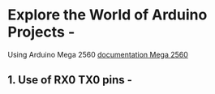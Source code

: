 # Explore the World of Arduino Projects  -
Using Arduino Mega 2560 <a href="https://docs.arduino.cc/hardware/mega-2560/"> documentation Mega 2560 </a> 

## 1. Use of RX0 TX0 pins -
